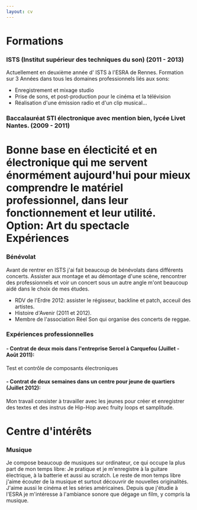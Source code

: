```yaml
---
layout: cv
---
```


Formations
==========
### ISTS (Institut supérieur des techniques du son) (2011 - 2013)
  Actuellement en deuxième année d' ISTS à l'ESRA de Rennes. Formation sur 3 Années dans tous les domaines professionnels liés aux sons:

- Enregistrement et mixage studio
- Prise de sons, et post-production pour le cinéma et la télévision
- Réalisation d'une émission radio et d'un clip musical...
  
### Baccalauréat STI électronique avec mention bien, lycée Livet Nantes. (2009 - 2011)
  Bonne base en électicité et en électronique qui me servent énormément aujourd'hui pour mieux comprendre le matériel professionnel, dans leur fonctionnement et leur utilité. 
  Option: Art du spectacle
Expériences
===========
### Bénévolat
Avant de rentrer en ISTS j'ai fait beaucoup de bénévolats dans différents concerts. Assister aux montage et au démontage d'une scène, rencontrer des professionnels et voir un concert sous un autre angle m'ont beaucoup aidé dans le choix de mes études.

- RDV de l'Erdre 2012: assister le régisseur, backline et patch, acceuil des artistes.
- Histoire d'Avenir (2011 et 2012).
- Membre de l'association Réel Son qui organise des concerts de reggae.

### Expériences professionnelles
#### - Contrat de deux mois dans l'entreprise Sercel à Carquefou (Juillet - Août 2011): 
  Test et contrôle de composants électroniques
#### - Contrat de deux semaines dans un centre pour jeune de quartiers (Juillet 2012):
  Mon travail consister à travailler avec les jeunes pour créer et enregistrer des textes et des instrus de Hip-Hop avec fruity loops et samplitude.

Centre d'intérêts
=================
### Musique 
Je compose beaucoup de musiques sur ordinateur, ce qui occupe la plus part de mon temps libre: Je pratique et je m'enregistre à la guitare électrique, à la batterie et aussi au scratch.
Le reste de mon temps libre j'aime écouter de la musique et surtout découvrir de nouvelles originalités. J'aime aussi le cinéma et les séries américaines. Depuis que j'étudie à l'ESRA je m'intéresse à l'ambiance sonore que dégage un film, y compris la musique. 

